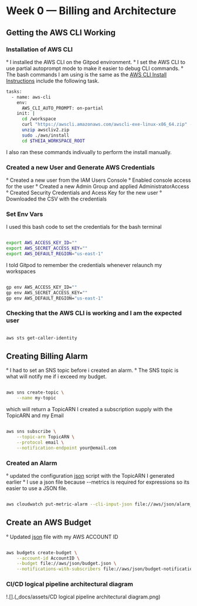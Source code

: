 # Week 0 — Billing and Architecture

## Getting the AWS CLI Working

### Installation of AWS CLI

° I installed the AWS CLI on the Gitpod environment.
° I set the AWS CLI to use partial autoprompt mode to make it easier to debug CLI commands.
° The bash commands I am using is the same as the [AWS CLI Install Instructions](https://docs.aws.amazon.com/cli/latest/userguide/getting-started-install.html)
[](.gitpod.yml) include the following task.

```sh
tasks:
  - name: aws-cli
    env:
      AWS_CLI_AUTO_PROMPT: on-partial
    init: |
      cd /workspace
      curl "https://awscli.amazonaws.com/awscli-exe-linux-x86_64.zip" -o "awscliv2.zip"
      unzip awscliv2.zip
      sudo ./aws/install
      cd $THEIA_WORKSPACE_ROOT
```
I also ran these commands indivually to perform the install manually.

### Created a new User and Generate AWS Credentials

° Created a new user from the IAM Users Console
° Enabled console access for the user
° Created a new Admin Group and applied AdministratorAccess
° Created Security Credentials and Acess Key for the new user
° Downloaded the CSV with the credentials

### Set Env Vars

I used this bash code to set the credentials for the bash terminal

```sh

export AWS_ACCESS_KEY_ID=""
export AWS_SECRET_ACCESS_KEY=""
export AWS_DEFAULT_REGION="us-east-1"
```
I told Gitpod to remember the credentials whenever relaunch my workspaces

```sh

gp env AWS_ACCESS_KEY_ID=""
gp env AWS_SECRET_ACCESS_KEY=""
gp env AWS_DEFAULT_REGION="us-east-1"

```

### Checking that the AWS CLI is working and I am the expected user

```sh

aws sts get-caller-identity

```

## Creating Billing Alarm

° I had to set an SNS topic before i created an alarm.
° The SNS topic is what will notify me if i exceed my budget.
```sh

aws sns create-topic \
    --name my-topic

```

which will return a TopicARN
I created a subscription supply with the TopicARN and my Email

```sh

aws sns subscribe \
    --topic-arn TopicARN \
    --protocol email \
    --notification-endpoint your@email.com

```

### Created an Alarm

° updated the configuration [json](aws/json/alarm-config.json)  script with the TopicARN I generated earlier
° I use a json file because --metrics is required for expressions so its easier to use a JSON file.

```sh

aws cloudwatch put-metric-alarm --cli-input-json file://aws/json/alarm_config.json

```

## Create an AWS Budget

° Updated [json](aws/json/budget.json) file with my AWS  ACCOUNT ID 

```sh

aws budgets create-budget \
    --account-id AccountID \
    --budget file://aws/json/budget.json \
    --notifications-with-subscribers file://aws/json/budget-notifications-with-subscribers.json

```

### CI/CD logical pipeline architectural diagram

!.[].(_docs/assets/CD logical pipeline architectural diagram.png)
